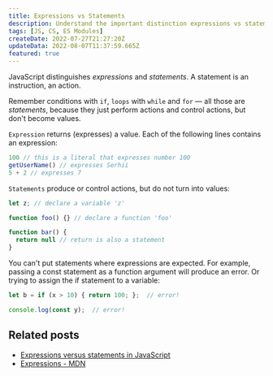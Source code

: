 ```yaml
---
title: Expressions vs Statements
description: Understand the important distinction expressions vs statements in JavaScript
tags: [JS, CS, ES Modules]
createDate: 2022-07-27T21:27:20Z
updateData: 2022-08-07T11:37:59.665Z
featured: true
---
```


JavaScript distinguishes _expressions_ and _statements_. A statement is an instruction, an action. 

Remember conditions with `if`, `loops` with `while` and `for` — all those are _statements_, because they just perform actions and control actions, but
don't become values.

`Expression` returns (expresses) a value. Each of the following lines contains an expression:

```js
100 // this is a literal that expresses number 100
getUserName() // expresses Serhii
5 + 2 // expresses 7
```

`Statements` produce or control actions, but do not turn into values:

```js
let z; // declare a variable 'z'

function foo() {} // declare a function 'foo'

function bar() {
  return null // return is also a statement
}
```

You can't put statements where expressions are expected. For example, passing a const statement as a function
argument will produce an error. Or trying to assign the if statement to a variable:

```js
let b = if (x > 10) { return 100; };  // error!

console.log(const y);  // error!
```

## Related posts

- [Expressions versus statements in JavaScript](https://2ality.com/2012/09/expressions-vs-statements.html)
- [Expressions - MDN](https://developer.mozilla.org/en-US/docs/Web/JavaScript/Guide/Expressions_and_Operators#expressions)
